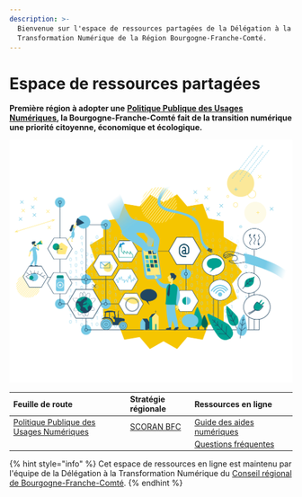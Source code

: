 ```yaml
---
description: >-
  Bienvenue sur l'espace de ressources partagées de la Délégation à la
  Transformation Numérique de la Région Bourgogne-Franche-Comté.
---
```


# Espace de ressources partagées

**Première région à adopter une** [**Politique Publique des Usages Numériques**](feuille-de-route/ppun/)**, la Bourgogne-Franche-Comté fait de la transition numérique une priorité citoyenne, économique et écologique.**

![](.gitbook/assets/illustration-numerique.png)

| Feuille de route | Stratégie régionale | Ressources en ligne |
| :--- | :--- | :--- |
| [Politique Publique des Usages Numériques](feuille-de-route/ppun/) | [SCORAN BFC](strategie-regionale/scoran-bfc/) | [Guide des aides numériques](ressources/guide-des-aides-numeriques/) |
|  |  | [Questions fréquentes](ressources/faq.md) |

{% hint style="info" %}
Cet espace de ressources en ligne est maintenu par l'équipe de la Délégation à la Transformation Numérique du [Conseil régional de Bourgogne-Franche-Comté](https://www.bourgognefranchecomte.fr).
{% endhint %}



